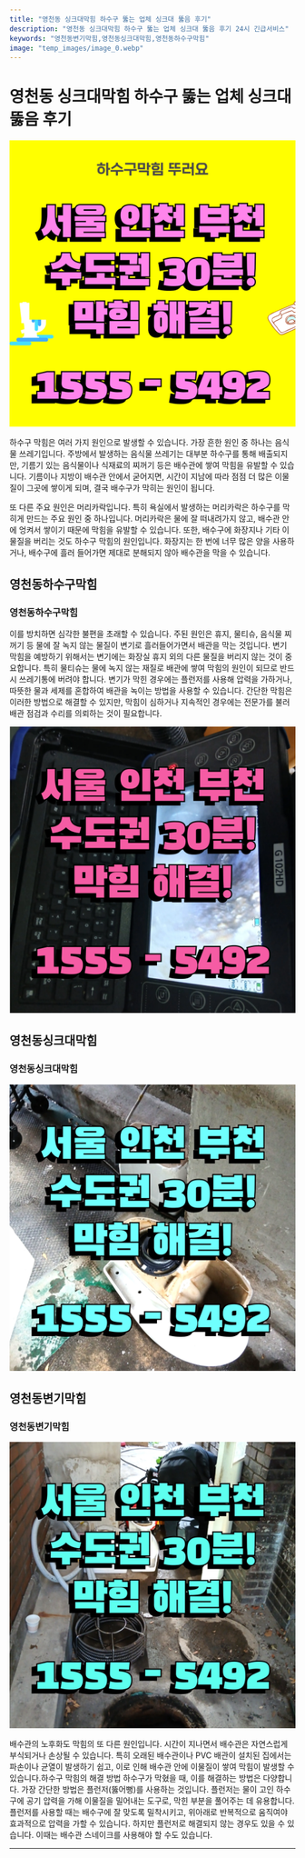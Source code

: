 ```yaml
---
title: "영천동 싱크대막힘 하수구 뚫는 업체 싱크대 뚫음 후기"
description: "영천동 싱크대막힘 하수구 뚫는 업체 싱크대 뚫음 후기 24시 긴급서비스"
keywords: "영천동변기막힘,영천동싱크대막힘,영천동하수구막힘"
image: "temp_images/image_0.webp"
---
```


# 영천동 싱크대막힘 하수구 뚫는 업체 싱크대 뚫음 후기

![영천동하수구막힘](temp_images/image_1.webp) 

하수구 막힘은 여러 가지 원인으로 발생할 수 있습니다. 가장 흔한 원인 중 하나는 음식물 쓰레기입니다. 주방에서 발생하는 음식물 쓰레기는 대부분 하수구를 통해 배출되지만, 기름기 있는 음식물이나 식재료의 찌꺼기 등은 배수관에 쌓여 막힘을 유발할 수 있습니다. 기름이나 지방이 배수관 안에서 굳어지면, 시간이 지남에 따라 점점 더 많은 이물질이 그곳에 쌓이게 되며, 결국 배수구가 막히는 원인이 됩니다.

또 다른 주요 원인은 머리카락입니다. 특히 욕실에서 발생하는 머리카락은 하수구를 막히게 만드는 주요 원인 중 하나입니다. 머리카락은 물에 잘 떠내려가지 않고, 배수관 안에 엉켜서 쌓이기 때문에 막힘을 유발할 수 있습니다. 또한, 배수구에 화장지나 기타 이물질을 버리는 것도 하수구 막힘의 원인입니다. 화장지는 한 번에 너무 많은 양을 사용하거나, 배수구에 흘러 들어가면 제대로 분해되지 않아 배수관을 막을 수 있습니다.


## 영천동하수구막힘

### 영천동하수구막힘

이를 방치하면 심각한 불편을 초래할 수 있습니다. 주된 원인은 휴지, 물티슈, 음식물 찌꺼기 등 물에 잘 녹지 않는 물질이 변기로 흘러들어가면서 배관을 막는 것입니다. 변기 막힘을 예방하기 위해서는 변기에는 화장실 휴지 외의 다른 물질을 버리지 않는 것이 중요합니다. 특히 물티슈는 물에 녹지 않는 재질로 배관에 쌓여 막힘의 원인이 되므로 반드시 쓰레기통에 버려야 합니다. 변기가 막힌 경우에는 플런저를 사용해 압력을 가하거나, 따뜻한 물과 세제를 혼합하여 배관을 녹이는 방법을 사용할 수 있습니다. 간단한 막힘은 이러한 방법으로 해결할 수 있지만, 막힘이 심하거나 지속적인 경우에는 전문가를 불러 배관 점검과 수리를 의뢰하는 것이 필요합니다.

![영천동하수구막힘](temp_images/image_6.webp) 



## 영천동싱크대막힘

### 영천동싱크대막힘

![영천동싱크대막힘](temp_images/image_9.webp) 



## 영천동변기막힘

### 영천동변기막힘

![영천동변기막힘](temp_images/image_5.webp) 

  배수관의 노후화도 막힘의 또 다른 원인입니다. 시간이 지나면서 배수관은 자연스럽게 부식되거나 손상될 수 있습니다. 특히 오래된 배수관이나 PVC 배관이 설치된 집에서는 파손이나 균열이 발생하기 쉽고, 이로 인해 배수관 안에 이물질이 쌓여 막힘이 발생할 수 있습니다.하수구 막힘의 해결 방법
하수구가 막혔을 때, 이를 해결하는 방법은 다양합니다. 가장 간단한 방법은 플런저(뚫어뻥)를 사용하는 것입니다. 플런저는 물이 고인 하수구에 공기 압력을 가해 이물질을 밀어내는 도구로, 막힌 부분을 풀어주는 데 유용합니다. 플런저를 사용할 때는 배수구에 잘 맞도록 밀착시키고, 위아래로 반복적으로 움직여야 효과적으로 압력을 가할 수 있습니다. 하지만 플런저로 해결되지 않는 경우도 있을 수 있습니다. 이때는 배수관 스네이크를 사용해야 할 수도 있습니다.

---

